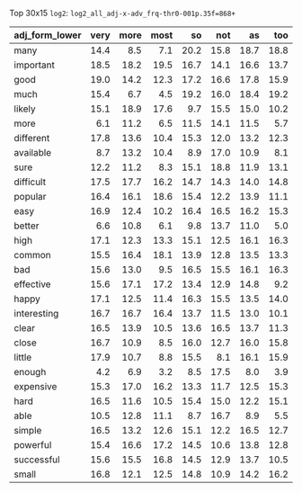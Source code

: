 Top 30x15 `log2`: `log2_all_adj-x-adv_frq-thr0-001p.35f=868+`

| adj_form_lower   |   very |   more |   most |   so |   not |   as |   too |   really |   much |   pretty |   less |   n't |   even |   also |   quite |
|:-----------------|-------:|-------:|-------:|-----:|------:|-----:|------:|---------:|-------:|---------:|-------:|------:|-------:|-------:|--------:|
| many             |   14.4 |    8.5 |    7.1 | 20.2 |  15.8 | 18.7 |  18.8 |      9.0 |    7.7 |      5.8 |    5.8 |   9.2 |   12.4 |   10.1 |     7.9 |
| important        |   18.5 |   18.2 |   19.5 | 16.7 |  14.1 | 16.6 |  13.7 |     16.1 |   10.8 |     12.7 |   14.6 |  12.8 |    9.4 |   16.0 |    12.5 |
| good             |   19.0 |   14.2 |   12.3 | 17.2 |  16.6 | 17.8 |  15.9 |     18.0 |   13.8 |     17.9 |   11.3 |  15.1 |   11.2 |   14.3 |    14.8 |
| much             |   15.4 |    6.7 |    4.5 | 19.2 |  16.0 | 18.4 |  19.2 |     11.6 |    8.2 |     15.8 |    4.0 |  13.7 |   10.0 |    8.7 |     6.5 |
| likely           |   15.1 |   18.9 |   17.6 |  9.7 |  15.5 | 15.0 |  10.2 |      8.9 |    8.0 |     10.4 |   17.1 |  14.1 |    9.7 |   14.0 |    12.9 |
| more             |    6.1 |   11.2 |    6.5 | 11.5 |  14.1 | 11.5 |   5.7 |     12.2 |   18.4 |      3.9 |    9.9 |   9.4 |   17.6 |   11.4 |     6.1 |
| different        |   17.8 |   13.6 |   10.4 | 15.3 |  12.0 | 13.2 |  12.3 |     12.7 |   15.4 |     11.1 |    7.6 |   9.6 |    8.5 |   11.9 |    15.4 |
| available        |    8.7 |   13.2 |   10.4 |  8.9 |  17.0 | 10.9 |   8.1 |      9.1 |    9.9 |      5.0 |   11.0 |  14.3 |   11.1 |   16.8 |     6.9 |
| sure             |   12.2 |   11.2 |    8.3 | 15.1 |  18.8 | 11.9 |  13.1 |     14.3 |    8.4 |     16.4 |   11.2 |  16.5 |   13.9 |   11.0 |    15.1 |
| difficult        |   17.5 |   17.7 |   16.2 | 14.7 |  14.3 | 14.0 |  14.8 |     14.2 |    9.3 |     12.5 |   12.4 |  12.5 |    9.6 |   12.0 |    13.9 |
| popular          |   16.4 |   16.1 |   18.6 | 15.4 |  12.2 | 13.9 |  11.1 |     12.3 |   10.4 |     11.7 |   13.1 |  10.8 |    8.2 |   12.8 |    13.5 |
| easy             |   16.9 |   12.4 |   10.2 | 16.4 |  16.5 | 16.2 |  15.3 |     14.9 |    9.7 |     15.0 |   10.8 |  15.2 |    9.0 |   13.3 |    14.2 |
| better           |    6.6 |   10.8 |    6.1 |  9.8 |  13.7 | 11.0 |   5.0 |     10.8 |   18.2 |      4.1 |    6.5 |  10.8 |   17.1 |   11.5 |     7.4 |
| high             |   17.1 |   12.3 |   13.3 | 15.1 |  12.5 | 16.1 |  16.3 |     13.4 |    9.2 |     13.7 |    9.0 |  11.2 |    8.2 |   12.3 |    13.3 |
| common           |   15.5 |   16.4 |   18.1 | 13.9 |  12.8 | 13.5 |  13.3 |     10.6 |    9.8 |     12.8 |   14.0 |  10.4 |    7.8 |   12.6 |    13.8 |
| bad              |   15.6 |   13.0 |    9.5 | 16.5 |  15.5 | 16.1 |  16.3 |     15.6 |   10.7 |     14.3 |   10.8 |  14.3 |    9.0 |   10.6 |    10.9 |
| effective        |   15.6 |   17.1 |   17.2 | 13.4 |  12.9 | 14.8 |   9.2 |     12.1 |    9.0 |     11.0 |   14.1 |  11.0 |    8.2 |   11.9 |    12.2 |
| happy            |   17.1 |   12.5 |   11.4 | 16.3 |  15.5 | 13.5 |  14.0 |     15.2 |    9.1 |     13.6 |   11.6 |  14.3 |    9.2 |   12.7 |    13.8 |
| interesting      |   16.7 |   16.7 |   16.4 | 13.7 |  11.5 | 13.0 |  10.1 |     15.4 |    9.7 |     13.5 |   12.7 |  10.6 |    8.9 |   13.2 |    13.6 |
| clear            |   16.5 |   13.9 |   10.5 | 13.6 |  16.5 | 13.7 |  11.3 |     12.5 |    9.1 |     14.9 |   13.3 |  14.2 |   10.8 |   12.8 |    14.3 |
| close            |   16.7 |   10.9 |    8.5 | 16.0 |  12.7 | 16.0 |  15.8 |     13.8 |    8.2 |     14.3 |    8.3 |  11.8 |   14.6 |   12.3 |    12.6 |
| little           |   17.9 |   10.7 |    8.8 | 15.5 |   8.1 | 16.1 |  15.9 |     10.8 |    6.3 |     13.0 |    5.9 |   5.7 |    9.2 |    6.9 |     8.1 |
| enough           |    4.2 |    6.9 |    3.2 |  8.5 |  17.5 |  8.0 |   3.9 |     10.8 |    6.9 |     10.7 |    5.0 |  16.3 |   10.9 |    8.7 |    12.7 |
| expensive        |   15.3 |   17.0 |   16.2 | 13.3 |  11.7 | 12.5 |  15.3 |     12.3 |    8.6 |     11.7 |   15.8 |   9.8 |    7.2 |   10.7 |    13.0 |
| hard             |   16.5 |   11.6 |   10.5 | 15.4 |  15.0 | 12.2 |  15.1 |     15.8 |   11.1 |     13.9 |    9.4 |  13.5 |    9.7 |   12.3 |    12.7 |
| able             |   10.5 |   12.8 |   11.1 |  8.7 |  16.7 |  8.9 |   5.5 |     11.6 |    7.9 |      5.0 |   12.9 |  15.8 |   12.8 |   14.8 |    10.6 |
| simple           |   16.5 |   13.2 |   12.6 | 15.1 |  12.2 | 16.5 |  12.7 |     13.6 |    8.1 |     14.8 |    8.8 |  10.7 |    9.3 |   10.6 |    14.3 |
| powerful         |   15.4 |   16.6 |   17.2 | 14.5 |  10.6 | 13.8 |  12.8 |     12.4 |    7.8 |     11.8 |   12.7 |   9.3 |    7.0 |    9.3 |    11.3 |
| successful       |   15.6 |   15.5 |   16.8 | 14.5 |  12.9 | 13.7 |  10.5 |     11.7 |    7.4 |     11.3 |   12.9 |  11.2 |    7.8 |   10.3 |    12.1 |
| small            |   16.8 |   12.1 |   12.5 | 14.8 |  10.9 | 14.2 |  16.2 |     12.8 |    7.9 |     12.8 |    7.0 |   8.9 |   11.0 |   10.0 |    13.1 |